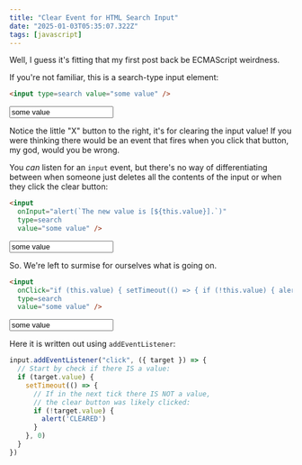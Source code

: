 ```yaml
---
title: "Clear Event for HTML Search Input"
date: "2025-01-03T05:35:07.322Z"
tags: [javascript]
---
```


Well, I guess it's fitting that my first post back be ECMAScript weirdness.

If you're not familiar, this is a search-type input element:

```html
<input type=search value="some value" />
```

<input type=search value="some value" />

Notice the little "X" button to the right, it's for clearing the input value! If you were thinking there would be an
event that fires when you click that button, my god, would you be wrong.

You _can_ listen for an `input` event, but there's no way of differentiating between when someone just deletes all the
contents of the input or when they click the clear button:

```html
<input
  onInput="alert(`The new value is [${this.value}].`)"
  type=search
  value="some value" />
```

<input onInput="alert(`The new value is [${this.value}].`)" type=search value="some value" />

So. We're left to surmise for ourselves what is going on.

```html
<input
  onClick="if (this.value) { setTimeout(() => { if (!this.value) { alert('CLEARED') } }, 0) }"
  type=search
  value="some value" />
```

<input onClick="if (this.value) { setTimeout(() => { if (!this.value) { alert('CLEARED') } }, 0) }" type=search value="some value" />

Here it is written out using `addEventListener`:

```javascript
input.addEventListener("click", ({ target }) => {
  // Start by check if there IS a value:
  if (target.value) {
    setTimeout(() => {
      // If in the next tick there IS NOT a value,
      // the clear button was likely clicked:
      if (!target.value) {
        alert('CLEARED')
      }
    }, 0)
  }
})
```
